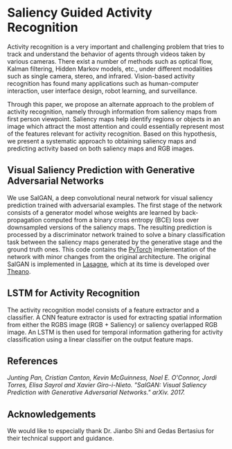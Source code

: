 # Saliency Guided Activity Recognition
Activity recognition is a very important and challenging problem that tries to track and understand the behavior of agents through videos taken by various cameras. There exist a number of methods such as optical flow, Kalman filtering, Hidden Markov models, etc., under different modalities such as single camera, stereo, and infrared. Vision-based activity recognition has found many applications such as human-computer interaction, user interface design, robot learning, and surveillance. 

Through this paper, we propose an alternate approach to the problem of activity recognition, namely through information from saliency maps from first person viewpoint. Saliency maps help identify regions or objects in an image which attract the most attention and could essentially represent most of the features relevant for activity recognition. Based on this hypothesis, we present a systematic approach to obtaining saliency maps and predicting activity based on both saliency maps and RGB images.

## Visual Saliency Prediction with Generative Adversarial Networks

We use SalGAN, a deep convolutional neural network for visual saliency prediction trained with adversarial examples.
The first stage of the network consists of a generator model whose weights are learned by back-propagation computed from a binary cross entropy (BCE) loss over downsampled versions of the saliency maps. The resulting prediction is processed by a discriminator network trained to solve a binary classification task between the saliency maps generated by the generative stage and the ground truth ones. 
This code contains the [PyTorch](https://github.com/pytorch/pytorch) implementation of the network with minor changes from the original architecture. The original SalGAN is implemented in [Lasagne](https://github.com/Lasagne/Lasagne), which at its time is developed over [Theano](http://deeplearning.net/software/theano/).


## LSTM for Activity Recognition
The activity recognition model consists of a feature extractor and a classifier. A CNN feature extractor is used for extracting spatial information from either the RGBS image (RGB + Saliency) or saliency overlapped RGB image. An LSTM is then used for temporal information gathering for activity classification using a linear classifier on the output feature maps.

## References

*Junting Pan, Cristian Canton, Kevin McGuinness, Noel E. O'Connor, Jordi Torres, Elisa Sayrol and Xavier Giro-i-Nieto. "SalGAN: Visual Saliency Prediction with Generative Adversarial Networks." arXiv. 2017.*

## Acknowledgements

We would like to especially thank Dr. Jianbo Shi and Gedas Bertasius for their technical support and guidance.
